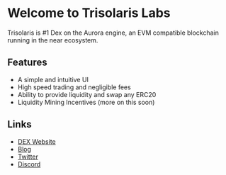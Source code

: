 # Welcome to Trisolaris Labs

Trisolaris is #1 Dex on the Aurora engine, an EVM compatible blockchain running in the near ecosystem.

## Features

* A simple and intuitive UI
* High speed trading and negligible fees
* Ability to provide liquidity and swap any ERC20
* Liquidity Mining Incentives (more on this soon)

## Links

* [DEX Website](https://www.trisolaris.io/#/swap)
* [Blog](https://medium.com/trisolaris-labs)
* [Twitter](https://twitter.com/trisolarislabs)
* [Discord](https://t.co/bdh3gXmWpP?amp=1)
